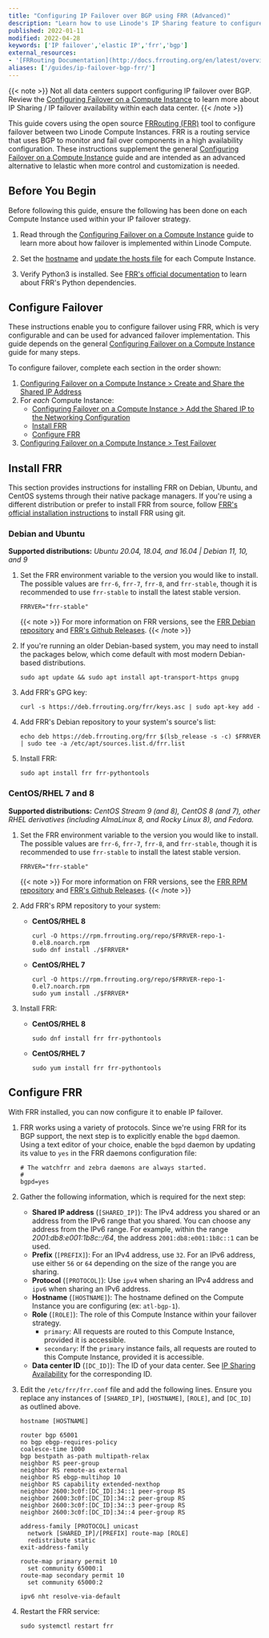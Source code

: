 ```yaml
---
title: "Configuring IP Failover over BGP using FRR (Advanced)"
description: "Learn how to use Linode's IP Sharing feature to configure IP failover using FRR, a routing software that implements BGP"
published: 2022-01-11
modified: 2022-04-28
keywords: ['IP failover','elastic IP','frr','bgp']
external_resources:
- '[FRRouting Documentation](http://docs.frrouting.org/en/latest/overview.html)'
aliases: ['/guides/ip-failover-bgp-frr/']
---
```


{{< note >}}
Not all data centers support configuring IP failover over BGP. Review the [Configuring Failover on a Compute Instance](/docs/products/compute/compute-instances/guides/failover/) to learn more about IP Sharing / IP failover availability within each data center.
{{< /note >}}

This guide covers using the open source [FRRouting (FRR)](http://docs.frrouting.org/en/latest/overview.html#about-frr) tool to configure failover between two Linode Compute Instances. FRR is a routing service that uses BGP to monitor and fail over components in a high availability configuration. These instructions supplement the general [Configuring Failover on a Compute Instance](/docs/products/compute/compute-instances/guides/failover/) guide and are intended as an advanced alternative to lelastic when more control and customization is needed.

## Before You Begin

Before following this guide, ensure the following has been done on each Compute Instance used within your IP failover strategy.

1. Read through the [Configuring Failover on a Compute Instance](/docs/products/compute/compute-instances/guides/failover/) guide to learn more about how failover is implemented within Linode Compute.

1. Set the [hostname](/docs/products/compute/compute-instances/guides/set-up-and-secure/#configure-a-custom-hostname) and [update the hosts file](/docs/products/compute/compute-instances/guides/set-up-and-secure/#update-your-systems-hosts-file) for each Compute Instance.

1. Verify Python3 is installed. See [FRR's official documentation](http://docs.frrouting.org/en/latest/installation.html#python-dependency-documentation-and-tests) to learn about FRR's Python dependencies.

## Configure Failover

These instructions enable you to configure failover using FRR, which is very configurable and can be used for advanced failover implementation. This guide depends on the general [Configuring Failover on a Compute Instance](/docs/products/compute/compute-instances/guides/failover/) guide for many steps.

To configure failover, complete each section in the order shown:

1. [Configuring Failover on a Compute Instance > Create and Share the Shared IP Address](/docs/products/compute/compute-instances/guides/failover/#create-and-share-the-shared-ip-address)
1. For *each* Compute Instance:
      - [Configuring Failover on a Compute Instance > Add the Shared IP to the Networking Configuration](/docs/products/compute/compute-instances/guides/failover/#add-the-shared-ip-to-the-networking-configuration)
      - [Install FRR](#install-frr)
      - [Configure FRR](#configure-frr)
1. [Configuring Failover on a Compute Instance > Test Failover](/docs/products/compute/compute-instances/guides/failover/#test-failover)

## Install FRR

This section provides instructions for installing FRR on Debian, Ubuntu, and CentOS systems through their native package managers. If you're using a different distribution or prefer to install FRR from source, follow [FRR's official installation instructions](http://docs.frrouting.org/en/latest/installation.html) to install FRR using git.

### Debian and Ubuntu

**Supported distributions:** *Ubuntu 20.04, 18.04, and 16.04 | Debian 11, 10, and 9*

1.  Set the FRR environment variable to the version you would like to install. The possible values are `frr-6`, `frr-7`, `frr-8`, and `frr-stable`, though it is recommended to use `frr-stable` to install the latest stable version.

    ```command
    FRRVER="frr-stable"
    ```

    {{< note >}}
    For more information on FRR versions, see the [FRR Debian repository](https://deb.frrouting.org/) and [FRR's Github Releases](https://github.com/FRRouting/frr/releases).
    {{< /note >}}

1.  If you're running an older Debian-based system, you may need to install the packages below, which come default with most modern Debian-based distributions.

    ```command
    sudo apt update && sudo apt install apt-transport-https gnupg
    ```

1.  Add FRR's GPG key:

    ```command
    curl -s https://deb.frrouting.org/frr/keys.asc | sudo apt-key add -
    ```

1.  Add FRR's Debian repository to your system's source's list:

    ```command
    echo deb https://deb.frrouting.org/frr $(lsb_release -s -c) $FRRVER | sudo tee -a /etc/apt/sources.list.d/frr.list
    ```

1.  Install FRR:

    ```command
    sudo apt install frr frr-pythontools
    ```

### CentOS/RHEL 7 and 8

**Supported distributions:** *CentOS Stream 9 (and 8), CentOS 8 (and 7), other RHEL derivatives (including AlmaLinux 8, and Rocky Linux 8), and Fedora.*

1.  Set the FRR environment variable to the version you would like to install. The possible values are `frr-6`, `frr-7`, `frr-8`, and `frr-stable`, though it is recommended to use `frr-stable` to install the latest stable version.

    ```command
    FRRVER="frr-stable"
    ```

    {{< note >}}
    For more information on FRR versions, see the [FRR RPM repository](https://rpm.frrouting.org/) and [FRR's Github Releases](https://github.com/FRRouting/frr/releases).
    {{< /note >}}

1. Add FRR's RPM repository to your system:

    -   **CentOS/RHEL 8**

        ```command
        curl -O https://rpm.frrouting.org/repo/$FRRVER-repo-1-0.el8.noarch.rpm
        sudo dnf install ./$FRRVER*

    -   **CentOS/RHEL 7**

        ```command
        curl -O https://rpm.frrouting.org/repo/$FRRVER-repo-1-0.el7.noarch.rpm
        sudo yum install ./$FRRVER*
        ```

1.  Install FRR:

    -   **CentOS/RHEL 8**

        ```command
        sudo dnf install frr frr-pythontools
        ```

    -   **CentOS/RHEL 7**

        ```command
        sudo yum install frr frr-pythontools
        ```

## Configure FRR

With FRR installed, you can now configure it to enable IP failover.

1.  FRR works using a variety of protocols. Since we're using FRR for its BGP support, the next step is to explicitly enable the `bgpd` daemon. Using a text editor of your choice, enable the `bgpd` daemon by updating its value to `yes` in the FRR daemons configuration file:

    ```file {title="/etc/frr/daemons"}
    # The watchfrr and zebra daemons are always started.
    #
    bgpd=yes
    ```

1.  Gather the following information, which is required for the next step:

    - **Shared IP address** (`[SHARED_IP]`): The IPv4 address you shared or an address from the IPv6 range that you shared. You can choose any address from the IPv6 range. For example, within the range *2001:db8:e001:1b8c::/64*, the address `2001:db8:e001:1b8c::1` can be used.
    - **Prefix** (`[PREFIX]`): For an IPv4 address, use `32`. For an IPv6 address, use either `56` or `64` depending on the size of the range you are sharing.
    - **Protocol** (`[PROTOCOL]`): Use `ipv4` when sharing an IPv4 address and `ipv6` when sharing an IPv6 address.
    - **Hostname** (`[HOSTNAME]`): The hostname defined on the Compute Instance you are configuring (ex: `atl-bgp-1`).
    - **Role** (`[ROLE]`): The role of this Compute Instance within your failover strategy.
      - `primary`: All requests are routed to this Compute Instance, provided it is accessible.
      - `secondary`: If the `primary` instance fails, all requests are routed to this Compute Instance, provided it is accessible.
    - **Data center ID** (`[DC_ID]`): The ID of your data center. See [IP Sharing Availability](/docs/products/compute/compute-instances/guides/failover/#ip-sharing-availability) for the corresponding ID.

1.  Edit the `/etc/frr/frr.conf` file and add the following lines. Ensure you replace any instances of `[SHARED_IP]`, `[HOSTNAME]`, `[ROLE]`, and `[DC_ID]` as outlined above.

    ```file {title="/etc/frr/frr.conf"}
    hostname [HOSTNAME]

    router bgp 65001
    no bgp ebgp-requires-policy
    coalesce-time 1000
    bgp bestpath as-path multipath-relax
    neighbor RS peer-group
    neighbor RS remote-as external
    neighbor RS ebgp-multihop 10
    neighbor RS capability extended-nexthop
    neighbor 2600:3c0f:[DC_ID]:34::1 peer-group RS
    neighbor 2600:3c0f:[DC_ID]:34::2 peer-group RS
    neighbor 2600:3c0f:[DC_ID]:34::3 peer-group RS
    neighbor 2600:3c0f:[DC_ID]:34::4 peer-group RS

    address-family [PROTOCOL] unicast
      network [SHARED_IP]/[PREFIX] route-map [ROLE]
      redistribute static
    exit-address-family

    route-map primary permit 10
      set community 65000:1
    route-map secondary permit 10
      set community 65000:2

    ipv6 nht resolve-via-default
    ```

1.  Restart the FRR service:

    ```command
    sudo systemctl restart frr
    ```